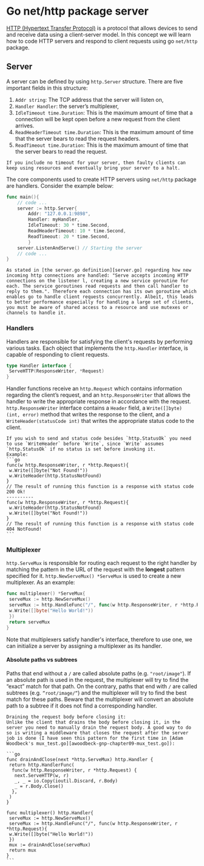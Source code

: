# Go net/http package server

[HTTP (Hypertext Transfer Protocol)](https://www.cloudflare.com/learning/ddos/glossary/hypertext-transfer-protocol-http/) is a protocol that allows devices to send and receive data using a client-server model.
In this concept we will learn how to code HTTP servers and respond to client requests using go `net/http` package.

## Server

A server can be defined by using `http.Server` structure. There are five important fields in this structure:

1. `Addr string`: The TCP address that the server will listen on,
2. `Handler Handler`: the server’s multiplexer,
3. `IdleTimeout time.Duration`: This is the maximum amount of time that a connection will be kept open before a new request from the client arrives.
4. `ReadHeaderTimeout time.Duration`: This is the maximum amount of time that the server bears to read the request headers.
5. `ReadTimeout time.Duration`: This is the maximum amount of time that the server bears to read the request.
~~~~exercism/note
If you include no timeout for your server, then faulty clients can keep using resources and eventually bring your server to a halt.
~~~~


The core components used to create HTTP servers using `net/http` package are handlers. Consider the example below:

```go
func main(){
    // code ...
    server := http.Server{
        Addr: "127.0.0.1:9898",
        Handler: myHandler,
        IdleTimeout: 30 * time.Second,
        ReadHeaderTimeout: 10 * time.Second,
        ReadTimeout: 20 * time.Second,
        }
    server.ListenAndServe() // Starting the server
    // code ...
}
```

~~~~exercism/note
As stated in [the server.go definition][server.go] regarding how new incoming http connections are handled: "Serve accepts incoming HTTP connections on the listener l, creating a new service goroutine for each. The service goroutines read requests and then call handler to reply to them.". Therefore each connection has its own goroutine which enables go to handle client requests concurrently. Albeit, this leads to better performance especially for handling a large set of clients, you must be aware of shared access to a resource and use mutexes or channels to handle it.
~~~~

### Handlers

Handlers are responsible for satisfying the client's requests by performing various tasks. Each object that implements the `http.Handler` interface, is capable of responding to client requests.

```go
type Handler interface {
 ServeHTTP(ResponseWriter, *Request)
}
```

Handler functions receive an `http.Request` which contains information regarding the client’s request, and an `http.ResponseWriter` that allows the handler to write the appropriate response in accordance with the request. `http.ResponseWriter` interface contains a `Header` field, a `Write([]byte) (int, error)` method that writes the response to the client, and a `WriteHeader(statusCode int)` that writes the appropriate status code to the client.

~~~~exercism/caution
If you wish to send and status code besides `http.StatusOk` you need to use `WriteHeader` before `Write`, since `Write` assumes `http.StatusOk` if no status is set before invoking it.  
Example:  
```go
func(w http.ResponseWriter, r *http.Request){
 w.Write([]byte("Not Found!"))
 w.WriteHeader(http.StatusNotFound)
}
// The result of running this function is a response with status code 200 Ok!
----------
func(w http.ResponseWriter, r *http.Request){
 w.WriteHeader(http.StatusNotFound)
 w.Write([]byte("Not Found!"))
}
// The result of running this function is a response with status code 404 NotFound!
```
~~~~

### Multiplexer

`http.ServeMux` is responsible for routing each request to the right handler by matching the pattern in the URL of the request with the **longest** pattern specified for it. `http.NewServeMux() *ServeMux` is used to create a new multiplexer. As an example:
```go
func multiplexer() *ServeMux{
 serveMux := http.NewServeMux()
 serveMux := http.HandleFunc("/", func(w http.ResponseWriter, r *http.Request){
 w.Write([]byte("Hello World!"))
 })
 return serveMux
}
```
Note that multiplexers satisfy handler's interface, therefore to use one, we can initialize a server by assigning a multiplexer as its handler.

#### Absolute paths vs subtrees

Paths that end without a `/` are called absolute paths (e.g. `"root/image"`). If an absolute path is used in the request, the multiplexer will try to find the “exact” match for that path. On the contrary, paths that end with `/` are called subtrees (e.g. `“root/image/“`) and the multiplexer will try to find the best match for these paths. Beware that the multiplexer will convert an absolute path to a subtree if it does not find a corresponding handler.  

~~~~exercism/caution
Draining the request body before closing it:  
Unlike the client that drains the body before closing it, in the server you need to manually drain the request body. A good way to do so is writing a middleware that closes the request after the server job is done (I have seen this pattern for the first time in [Adam Woodbeck's mux_test.go][awoodbeck-gnp-chapter09-mux_test.go]):   

```go
func drainAndClose(next *http.ServeMux) http.Handler {
 return http.HandlerFunc(
  func(w http.ResponseWriter, r *http.Request) {
   next.ServeHTTP(w, r)
   _, _ = io.Copy(ioutil.Discard, r.Body)
   _ = r.Body.Close()
  },
 )
}

func multiplexer() http.Handler{
 serveMux := http.NewServeMux()
 serveMux := http.HandleFunc("/", func(w http.ResponseWriter, r *http.Request){
 w.Write([]byte("Hello World!"))
 })
 mux := drainAndClose(serveMux)
 return mux
}
```

~~~~

[awoodbeck-gnp-chapter09-mux_test.go]: https://github.com/awoodbeck/gnp/blob/master/ch09/mux_test.go
[server.go]: https://go.dev/src/net/http/server.go